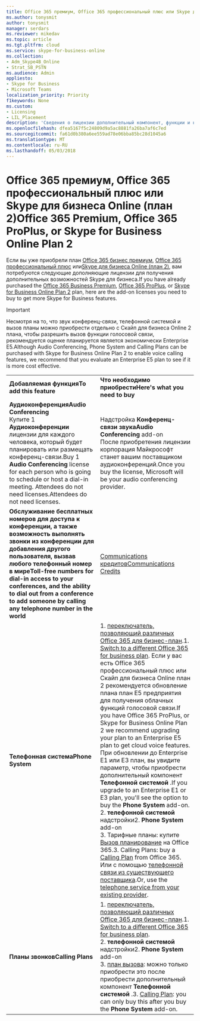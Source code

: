 ```yaml
---
title: Office 365 премиум, Office 365 профессиональный плюс или Skype для бизнеса Online (план 2)
ms.author: tonysmit
author: tonysmit
manager: serdars
ms.reviewer: mikedav
ms.topic: article
ms.tgt.pltfrm: cloud
ms.service: skype-for-business-online
ms.collection:
- Adm_Skype4B_Online
- Strat_SB_PSTN
ms.audience: Admin
appliesto:
- Skype for Business
- Microsoft Teams
localization_priority: Priority
f1keywords: None
ms.custom:
- Licensing
- LIL_Placement
description: 'Сведения о лицензии дополнительный компонент, функции и как приобрести Office 365 Premium, Office 365 профессиональный плюс или Скайп для бизнеса Online (план 2). '
ms.openlocfilehash: dfea5167f5c24809d9a5ac8881fa26ba7af6c7ed
ms.sourcegitcommit: fa61d0b380a6ee559ad78e06bba85bc28d1045a6
ms.translationtype: MT
ms.contentlocale: ru-RU
ms.lasthandoff: 05/03/2018
---
```

# <a name="office-365-premium-office-365-proplus-or-skype-for-business-online-plan-2"></a><span data-ttu-id="7ce83-103">Office 365 премиум, Office 365 профессиональный плюс или Skype для бизнеса Online (план 2)</span><span class="sxs-lookup"><span data-stu-id="7ce83-103">Office 365 Premium, Office 365 ProPlus, or Skype for Business Online Plan 2</span></span>

<span data-ttu-id="7ce83-104">Если вы уже приобрели план [Office 365 бизнес премиум](https://products.office.com/en-us/business/office-365-business-premium), [Office 365 профессиональный плюс](https://products.office.com/en-us/business/office-365-proplus-business-software) или[Skype для бизнеса Online (план 2)](https://products.office.com/en-us/skype-for-business/online), вам потребуются следующие дополняющие лицензии для получения дополнительных возможностей Skype для бизнеса.</span><span class="sxs-lookup"><span data-stu-id="7ce83-104">If you have already purchased the [Office 365 Business Premium](https://products.office.com/en-us/business/office-365-business-premium), [Office 365 ProPlus](https://products.office.com/en-us/business/office-365-proplus-business-software), or [Skype for Business Online Plan 2](https://products.office.com/en-us/skype-for-business/online) plan, here are the add-on licenses you need to buy to get more Skype for Business features.</span></span>

> [!IMPORTANT] 
> <span data-ttu-id="7ce83-105">Несмотря на то, что звук конференц-связи, телефонной системой и вызов планы можно приобрести отдельно с Скайп для бизнеса Online 2 плана, чтобы разрешить вызов функции голосовой связи, рекомендуется оценке планируется является экономически Enterprise E5.</span><span class="sxs-lookup"><span data-stu-id="7ce83-105">Although Audio Conferencing, Phone System and Calling Plans can be purchased with Skype for Business Online Plan 2 to enable voice calling features, we recommend that you evaluate an Enterprise E5 plan to see if it is more cost effective.</span></span>

|||
|:-----|:-----|
|<span data-ttu-id="7ce83-106">**Добавляемая функция**</span><span class="sxs-lookup"><span data-stu-id="7ce83-106">**To add this feature**</span></span> <br/> |<span data-ttu-id="7ce83-107">**Что необходимо приобрести**</span><span class="sxs-lookup"><span data-stu-id="7ce83-107">**Here's what you need to buy**</span></span> <br/> |
|<span data-ttu-id="7ce83-108">**Аудиоконференция**</span><span class="sxs-lookup"><span data-stu-id="7ce83-108">**Audio Conferencing**</span></span> <br/> <span data-ttu-id="7ce83-109">Купите 1 **Аудиоконференции** лицензии для каждого человека, который будет планировать или размещать конференц-связи.</span><span class="sxs-lookup"><span data-stu-id="7ce83-109">Buy 1 **Audio Conferencing** license for each person who is going to schedule or host a dial-in meeting.</span></span> <span data-ttu-id="7ce83-110">Attendees do not need licenses.</span><span class="sxs-lookup"><span data-stu-id="7ce83-110">Attendees do not need licenses.</span></span> <br/> |<span data-ttu-id="7ce83-111">Надстройка **Конференц-связи звука**</span><span class="sxs-lookup"><span data-stu-id="7ce83-111">**Audio Conferencing** add-on</span></span> <br/><span data-ttu-id="7ce83-112">После приобретения лицензии корпорация Майкрософт станет вашим поставщиком аудиоконференций.</span><span class="sxs-lookup"><span data-stu-id="7ce83-112">Once you buy the license, Microsoft will be your audio conferencing provider.</span></span> |
|<span data-ttu-id="7ce83-113">**Обслуживание бесплатных номеров для доступа к конференции, а также возможность выполнять звонки из конференции для добавления другого пользователя, вызвав любого телефонный номер в мире**</span><span class="sxs-lookup"><span data-stu-id="7ce83-113">**Toll-free numbers for dial-in access to your conferences, and the ability to dial out from a conference to add someone by calling any telephone number in the world**</span></span> <br/> |[<span data-ttu-id="7ce83-114">Communications кредитов</span><span class="sxs-lookup"><span data-stu-id="7ce83-114">Communications Credits</span></span>](../set-up-communications-credits-for-your-organization.md)|
|<span data-ttu-id="7ce83-115">**Телефонная система**</span><span class="sxs-lookup"><span data-stu-id="7ce83-115">**Phone System**</span></span> <br/> |<span data-ttu-id="7ce83-116">1. [переключатель, позволяющий различных Office 365 для бизнес-план](http://support.office.com/article/73318661-8f33-478b-bcc7-fb8d69dbb22a).</span><span class="sxs-lookup"><span data-stu-id="7ce83-116">1. [Switch to a different Office 365 for business plan](http://support.office.com/article/73318661-8f33-478b-bcc7-fb8d69dbb22a).</span></span> <span data-ttu-id="7ce83-117">Если у вас есть Office 365 профессиональный плюс или Скайп для бизнеса Online план 2 рекомендуется обновление плана план E5 предприятия для получения облачных функций голосовой связи.</span><span class="sxs-lookup"><span data-stu-id="7ce83-117">If you have Office 365 ProPlus, or Skype for Business Online Plan 2 we recommend upgrading your plan to an Enterprise E5 plan to get cloud voice features.</span></span> <span data-ttu-id="7ce83-118">При обновлении до Enterprise E1 или E3 план, вы увидите параметр, чтобы приобрести дополнительный компонент **Телефонной системой** .</span><span class="sxs-lookup"><span data-stu-id="7ce83-118">If you upgrade to an Enterprise E1 or E3 plan, you'll see the option to buy the **Phone System** add-on.</span></span> <br/> <span data-ttu-id="7ce83-119">2. **телефонной системой** надстройки</span><span class="sxs-lookup"><span data-stu-id="7ce83-119">2. **Phone System** add-on</span></span> <br/>  <span data-ttu-id="7ce83-120">3. Тарифные планы: купите [Вызов планирование](../../skype-for-business-and-microsoft-teams-add-on-licensing/calling-plans-for-office-365.md) на Office 365.</span><span class="sxs-lookup"><span data-stu-id="7ce83-120">3. Calling Plans: buy a [Calling Plan](../../skype-for-business-and-microsoft-teams-add-on-licensing/calling-plans-for-office-365.md) from Office 365.</span></span> <br/>  <span data-ttu-id="7ce83-121">Или с помощью [телефонной связи из существующего поставщика](../../skype-for-business-and-microsoft-teams-add-on-licensing/skype-for-business-and-microsoft-teams-add-on-licensing.md#bkmk_existing).</span><span class="sxs-lookup"><span data-stu-id="7ce83-121">Or, use the [telephone service from your existing provider](../../skype-for-business-and-microsoft-teams-add-on-licensing/skype-for-business-and-microsoft-teams-add-on-licensing.md#bkmk_existing).</span></span>  <br/> |
|<span data-ttu-id="7ce83-122">**Планы звонков**</span><span class="sxs-lookup"><span data-stu-id="7ce83-122">**Calling Plans**</span></span> <br/> |<span data-ttu-id="7ce83-123">1. [переключатель, позволяющий различных Office 365 для бизнес-план](http://support.office.com/article/73318661-8f33-478b-bcc7-fb8d69dbb22a).</span><span class="sxs-lookup"><span data-stu-id="7ce83-123">1. [Switch to a different Office 365 for business plan](http://support.office.com/article/73318661-8f33-478b-bcc7-fb8d69dbb22a).</span></span>  <br/> <span data-ttu-id="7ce83-124">2. **телефонной системой** надстройки</span><span class="sxs-lookup"><span data-stu-id="7ce83-124">2. **Phone System** add-on</span></span> <br/> <span data-ttu-id="7ce83-125">3. [план вызова](../../skype-for-business-and-microsoft-teams-add-on-licensing/calling-plans-for-office-365.md): можно только приобрести это после приобрести дополнительный компонент **Телефонной системой** .</span><span class="sxs-lookup"><span data-stu-id="7ce83-125">3. [Calling Plan](../../skype-for-business-and-microsoft-teams-add-on-licensing/calling-plans-for-office-365.md): you can only buy this after you buy the **Phone System** add-on.</span></span> <br/> |
   
